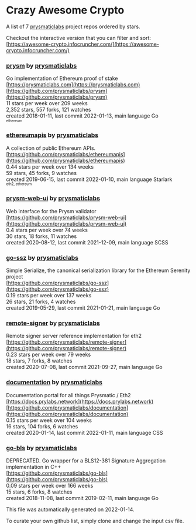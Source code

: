# Crazy Awesome Crypto
A list of 7 [prysmaticlabs](https://github.com/prysmaticlabs) project repos ordered by stars.  

Checkout the interactive version that you can filter and sort: 
[https://awesome-crypto.infocruncher.com/](https://awesome-crypto.infocruncher.com/)  


### [prysm](https://github.com/prysmaticlabs/prysm) by [prysmaticlabs](https://github.com/prysmaticlabs)  
Go implementation of Ethereum proof of stake  
[https://prysmaticlabs.com](https://prysmaticlabs.com)  
[https://github.com/prysmaticlabs/prysm](https://github.com/prysmaticlabs/prysm)  
11 stars per week over 209 weeks  
2,352 stars, 557 forks, 121 watches  
created 2018-01-11, last commit 2022-01-13, main language Go  
<sub><sup>ethereum</sup></sub>


### [ethereumapis](https://github.com/prysmaticlabs/ethereumapis) by [prysmaticlabs](https://github.com/prysmaticlabs)  
A collection of public Ethereum APIs.  
[https://github.com/prysmaticlabs/ethereumapis](https://github.com/prysmaticlabs/ethereumapis)  
0.44 stars per week over 134 weeks  
59 stars, 45 forks, 9 watches  
created 2019-06-15, last commit 2022-01-10, main language Starlark  
<sub><sup>eth2, ethereum</sup></sub>


### [prysm-web-ui](https://github.com/prysmaticlabs/prysm-web-ui) by [prysmaticlabs](https://github.com/prysmaticlabs)  
Web interface for the Prysm validator  
[https://github.com/prysmaticlabs/prysm-web-ui](https://github.com/prysmaticlabs/prysm-web-ui)  
0.4 stars per week over 74 weeks  
30 stars, 18 forks, 11 watches  
created 2020-08-12, last commit 2021-12-09, main language SCSS  


### [go-ssz](https://github.com/prysmaticlabs/go-ssz) by [prysmaticlabs](https://github.com/prysmaticlabs)  
Simple Serialize, the canonical serialization library for the Ethereum Serenity project  
[https://github.com/prysmaticlabs/go-ssz](https://github.com/prysmaticlabs/go-ssz)  
0.19 stars per week over 137 weeks  
26 stars, 21 forks, 4 watches  
created 2019-05-29, last commit 2021-01-21, main language Go  


### [remote-signer](https://github.com/prysmaticlabs/remote-signer) by [prysmaticlabs](https://github.com/prysmaticlabs)  
Remote signer server reference implementation for eth2  
[https://github.com/prysmaticlabs/remote-signer](https://github.com/prysmaticlabs/remote-signer)  
0.23 stars per week over 79 weeks  
18 stars, 7 forks, 8 watches  
created 2020-07-08, last commit 2021-09-27, main language Go  


### [documentation](https://github.com/prysmaticlabs/documentation) by [prysmaticlabs](https://github.com/prysmaticlabs)  
Documentation portal for all things Prysmatic / Eth2  
[https://docs.prylabs.network](https://docs.prylabs.network)  
[https://github.com/prysmaticlabs/documentation](https://github.com/prysmaticlabs/documentation)  
0.15 stars per week over 104 weeks  
16 stars, 104 forks, 6 watches  
created 2020-01-14, last commit 2022-01-11, main language CSS  


### [go-bls](https://github.com/prysmaticlabs/go-bls) by [prysmaticlabs](https://github.com/prysmaticlabs)  
DEPRECATED. Go wrapper for a BLS12-381 Signature Aggregation implementation in C++  
[https://github.com/prysmaticlabs/go-bls](https://github.com/prysmaticlabs/go-bls)  
0.09 stars per week over 166 weeks  
15 stars, 6 forks, 8 watches  
created 2018-11-08, last commit 2019-02-11, main language Go  


This file was automatically generated on 2022-01-14.  

To curate your own github list, simply clone and change the input csv file.  